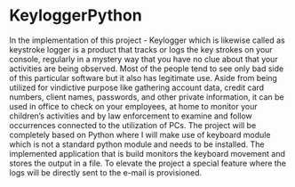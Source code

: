 # KeyloggerPython
In the implementation of this project - Keylogger which is likewise called as keystroke logger is a product that tracks or logs the key strokes on your console, regularly in a mystery way that you have no clue about that your activities are being observed. Most of the people tend to see only bad side of this particular software but it also has legitimate use. Aside from being utilized for vindictive purpose like gathering account data, credit card numbers, client names, passwords, and other private information, it can be used in office to check on your employees, at home to monitor your children’s activities and by law enforcement to examine and follow occurrences connected to the utilization of PCs. The project will be completely based on Python where I will make use of keyboard module which is not a standard python module and needs to be installed. The implemented application that is build monitors the keyboard movement and stores the output in a file. To elevate the project a special feature where the logs will be directly sent to the e-mail is provisioned.
